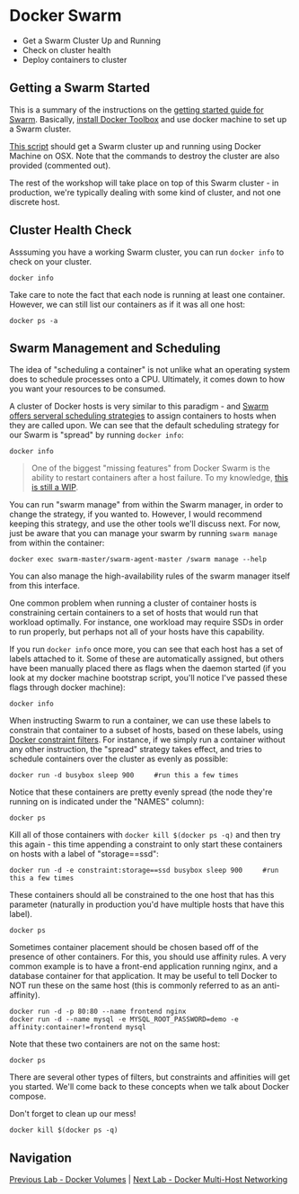 # Docker Swarm

* Get a Swarm Cluster Up and Running
* Check on cluster health
* Deploy containers to cluster

## Getting a Swarm Started

This is a summary of the instructions on the [getting started guide for Swarm](https://docs.docker.com/swarm/install-w-machine/). Basically, [install Docker Toolbox](https://www.docker.com/products/docker-toolbox) and use docker machine to set up a Swarm cluster.

[This script](https://gist.github.com/Mierdin/a1d803f501bd34137517) should get a Swarm cluster up and running using Docker Machine on OSX. Note that the commands to destroy the cluster are also provided (commented out).

The rest of the workshop will take place on top of this Swarm cluster - in production, we're typically dealing with some kind of cluster, and not one discrete host.

## Cluster Health Check

Asssuming you have a working Swarm cluster, you can run ```docker info``` to check on your cluster.

```
docker info
```

Take care to note the fact that each node is running at least one container. However, we can still list our containers as if it was all one host:

```
docker ps -a
```

## Swarm Management and Scheduling

The idea of "scheduling a container" is not unlike what an operating system does to schedule processes onto a CPU. Ultimately, it comes down to how you want your resources to be consumed.

A cluster of Docker hosts is very similar to this paradigm - and [Swarm offers serveral scheduling strategies](https://docs.docker.com/swarm/scheduler/strategy/) to assign containers to hosts when they are called upon. We can see that the default scheduling strategy for our Swarm is "spread" by running ```docker info```:

```
docker info
```

> One of the biggest "missing features" from Docker Swarm is the ability to restart containers after a host failure. To my knowledge, [this is still a WIP](https://github.com/docker/swarm/issues/1488).

You can run "swarm manage" from within the Swarm manager, in order to change the strategy, if you wanted to. However, I would recommend keeping this strategy, and use the other tools we'll discuss next. For now, just be aware that you can manage your swarm by running ```swarm manage``` from within the container:

```
docker exec swarm-master/swarm-agent-master /swarm manage --help
```

You can also manage the high-availability rules of the swarm manager itself from this interface.

One common problem when running a cluster of container hosts is constraining certain containers to a set of hosts that would run that workload optimally. For instance, one workload may require SSDs in order to run properly, but perhaps not all of your hosts have this capability.

If you run ```docker info``` once more, you can see that each host has a set of labels attached to it. Some of these are automatically assigned, but others have been manually placed there as flags when the daemon started (if you look at my docker machine bootstrap script, you'll notice I've passed these flags through docker machine):

```
docker info
```

When instructing Swarm to run a container, we can use these labels to constrain that container to a subset of hosts, based on these labels, using [Docker constraint filters](https://docs.docker.com/swarm/scheduler/filter/). For instance, if we simply run a container without any other instruction, the "spread" strategy takes effect, and tries to schedule containers over the cluster as evenly as possible:

```
docker run -d busybox sleep 900     #run this a few times
```

Notice that these containers are pretty evenly spread (the node they're running on is indicated under the "NAMES" column):

```
docker ps
```

Kill all of those containers with ```docker kill $(docker ps -q)``` and then try this again - this time appending a constraint to only start these containers on hosts with a label of "storage==ssd":

```
docker run -d -e constraint:storage==ssd busybox sleep 900     #run this a few times
```

These containers should all be constrained to the one host that has this parameter (naturally in production you'd have multiple hosts that have this label).

```
docker ps
```

Sometimes container placement should be chosen based off of the presence of other containers. For this, you should use affinity rules. A very common example is to have a front-end application running nginx, and a database container for that application. It may be useful to tell Docker to NOT run these on the same host (this is commonly referred to as an anti-affinity).

```
docker run -d -p 80:80 --name frontend nginx
docker run -d --name mysql -e MYSQL_ROOT_PASSWORD=demo -e affinity:container!=frontend mysql
```

Note that these two containers are not on the same host:

```
docker ps
```

There are several other types of filters, but constraints and affinities will get you started. We'll come back to these concepts when we talk about Docker compose.

Don't forget to clean up our mess!

```
docker kill $(docker ps -q)
```

## Navigation

[Previous Lab - Docker Volumes](https://github.com/Mierdin/intro-to-docker-workshop/tree/master/labs/03-docker-volumes) | [Next Lab - Docker Multi-Host Networking](https://github.com/Mierdin/intro-to-docker-workshop/tree/master/labs/05-multihost-networking)
